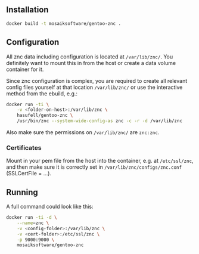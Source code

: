## Installation

```sh
docker build -t mosaiksoftware/gentoo-znc .
```

## Configuration

All znc data including configuration is located at `/var/lib/znc/`. You
definitely want to mount this in from the host or create a data volume
container for it.

Since znc configuration is complex, you are required to create all relevant
config files yourself at that location `/var/lib/znc/` or use the interactive
method from the ebuild, e.g.:

```sh
docker run -ti \
	-v <folder-on-host>:/var/lib/znc \
	hasufell/gentoo-znc \
	/usr/bin/znc --system-wide-config-as znc -c -r -d /var/lib/znc
```

Also make sure the permissions on `/var/lib/znc/` are `znc:znc`.

### Certificates

Mount in your pem file from the host into the container, e.g. at `/etc/ssl/znc`,
and then make sure it is correctly set in `/var/lib/znc/configs/znc.conf`
(SSLCertFile = ...).

## Running

A full command could look like this:

```sh
docker run -ti -d \
	--name=znc \
	-v <config-folder>:/var/lib/znc \
	-v <cert-folder>:/etc/ssl/znc \
	-p 9000:9000 \
	mosaiksoftware/gentoo-znc
```


